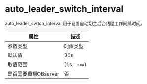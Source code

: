 auto_leader_switch_interval 
================================================

auto_leader_switch_interval 用于设置自动切主后台线程工作间隔时间。


|     **属性**     |  **描述**  |
|----------------|----------|
| 参数类型           | 时间类型     |
| 默认值            | 30s      |
| 取值范围           | \[1s，+∞) |
| 是否需要重启OBserver | 否        |





